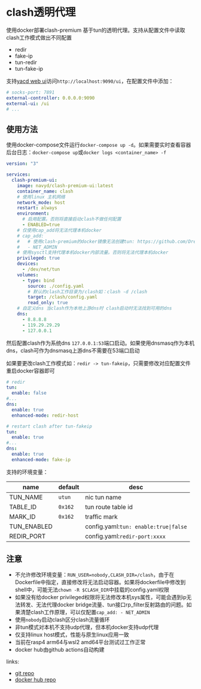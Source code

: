 # clash透明代理

使用docker部署clash-premium 基于tun的透明代理。支持从配置文件中读取clash工作模式做出不同配置

- redir
- fake-ip
- tun-redir
- tun-fake-ip

支持[yacd web ui](https://github.com/haishanh/yacd)访问`http://localhost:9090/ui`，在配置文件中添加：

```yml
# socks-port: 7891
external-controller: 0.0.0.0:9090
external-ui: /ui
# ...
```

## 使用方法

使用docker-compose文件运行`docker-compose up -d`。如果需要实时查看容器后台日志：`docker-compose up`或`docker logs <container_name> -f`

```yml
version: "3"

services:
  clash-premium-ui:
    image: navyd/clash-premium-ui:latest
    container_name: clash
    # 使用linux 主机网络
    network_mode: host
    restart: always
    environment: 
      # 启用配置。否则将直接启动clash不做任何配置
      - ENABLED=true
    # 仅使用cap_add将无法代理本机docker
    # cap_add: 
    #   # 使用clash-premium的docker镜像无法创建tun: https://github.com/Dreamacro/clash/issues/736
    #   - NET_ADMIN
    # 使用sysctl支持代理本机docker内部流量。否则将无法代理本机docker
    privileged: true
    devices:
      - /dev/net/tun
    volumes: 
      - type: bind
        source: ./config.yaml
        # 默认的clash工作目录为/clash如：clash -d /clash
        target: /clash/config.yaml
        read_only: true
    # 自定义dns 当clash作为本地上游dns时 clash启动时无法找到可用的dns
    dns: 
      - 8.8.8.8
      - 119.29.29.29
      - 127.0.0.1

```

然后配置clash作为系统dns `127.0.0.1:53`端口启动。如果使用dnsmasq作为本机dns，clash可作为dnsmasq上游dns不需要在53端口启动

如果要更改clash工作模式如：`redir -> tun-fakeip`，只需要修改对应配置文件重启docker容器即可

```yml
# redir
tun:
  enable: false
#...
dns:
  enable: true
  enhanced-mode: redir-host

# restart clash after tun-fakeip
tun:
  enable: true
#...
dns:
  enable: true
  enhanced-mode: fake-ip
```

支持的环境变量：

| name        | default | desc                                 |
| ----------- | ------- | ------------------------------------ |
| TUN_NAME    | `utun`  | nic tun name                         |
| TABLE_ID    | `0x162` | tun route table id                   |
| MARK_ID     | `0x162` | traffic mark                         |
| TUN_ENABLED |         | config.yaml:`tun: enable:true\|false`|
| REDIR_PORT  |         | config.yaml:`redir-port:xxxx`        |

## 注意

- 不允许修改环境变量：`RUN_USER=nobody,CLASH_DIR=/clash`，由于在Dockerfile中指定，直接修改将无法启动容器。如果将dockerfile中修改到shell中，可能无法`chown -R $CLASH_DIR`中挂载的config.yaml权限
- 如果没有给docker privileged权限将无法修改本机sys属性，可能会遇到ip无法转发、无法代理docker bridge流量、tun接口rp_filter反射路由的问题。如果清楚clash工作原理，可以仅配置`cap_add: - NET_ADMIN`
- 使用`nobody`启动clash区分clash流量循环
- 非tun模式对本机不支持udp代理，但本机docker支持udp代理
- 仅支持linux host模式，性能与原生linux应用一致
- 当前在rasp4 arm64与wsl2 amd64平台测试过工作正常
- docker hub由github actions自动构建

links:

- [git repo](https://github.com/NavyD/docker-clash)
- [docker hub repo](https://hub.docker.com/repository/docker/navyd/clash)
